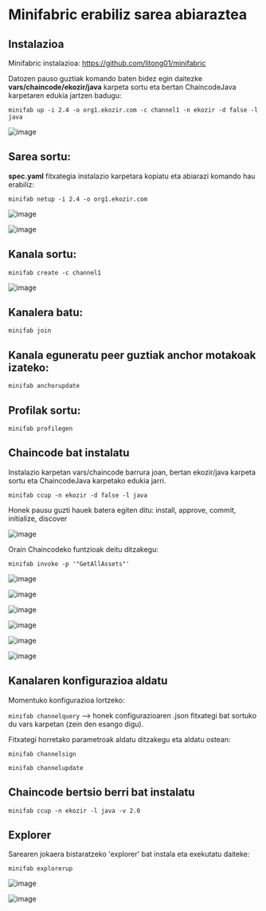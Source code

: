 # Minifabric erabiliz sarea abiaraztea

## Instalazioa

Minifabric instalazioa: https://github.com/litong01/minifabric

Datozen pauso guztiak komando baten bidez egin daitezke **vars/chaincode/ekozir/java** karpeta sortu eta bertan ChaincodeJava karpetaren edukia jartzen badugu:

`minifab up -i 2.4 -o org1.ekozir.com -c channel1 -n ekozir -d false -l java`

![image](https://user-images.githubusercontent.com/94653085/226212857-b68aaf08-879c-4db5-b9e3-ba1b83348efc.png)

## Sarea sortu:

**spec.yaml** fitxategia instalazio karpetara kopiatu eta abiarazi komando hau erabiliz:

`minifab netup -i 2.4 -o org1.ekozir.com`

![image](https://user-images.githubusercontent.com/94653085/226176962-a8320f8d-6421-46dc-b5cf-de3d6b43d078.png)

![image](https://user-images.githubusercontent.com/94653085/226177087-a61addfa-38cd-4dac-8400-06efda29d04b.png)

## Kanala sortu:

`minifab create -c channel1`

![image](https://user-images.githubusercontent.com/94653085/226177500-4328a2a5-6198-49af-bc00-727409269192.png)

## Kanalera batu:

`minifab join`

## Kanala eguneratu peer guztiak anchor motakoak izateko:

`minifab anchorupdate`

## Profilak sortu:

`minifab profilegen`

## Chaincode bat instalatu

Instalazio karpetan vars/chaincode barrura joan, bertan ekozir/java karpeta sortu eta ChaincodeJava karpetako edukia jarri.

`minifab ccup -n ekozir -d false -l java`

Honek pausu guzti hauek batera egiten ditu: install, approve, commit, initialize, discover

![image](https://user-images.githubusercontent.com/94653085/226213842-0e240982-c52c-4401-9f8d-347f2ccb2e4d.png)

Orain Chaincodeko funtzioak deitu ditzakegu:

`minifab invoke -p '"GetAllAssets"'`

![image](https://user-images.githubusercontent.com/94653085/225779890-afeaa088-e0b5-4746-8e6d-aa59865811a1.png)

![image](https://user-images.githubusercontent.com/94653085/225780862-379a447c-7c4c-4247-9232-f46356d965f4.png)

![image](https://user-images.githubusercontent.com/94653085/225781345-7b8b3805-18b7-4bc8-b1bc-558a51aa4a9a.png)

![image](https://user-images.githubusercontent.com/94653085/225781500-9f3b1483-f523-4d32-a16d-d7bb1f996c3a.png)

![image](https://user-images.githubusercontent.com/94653085/225781684-2aec8075-b3e3-44cf-914b-9d4e612bf005.png)

![image](https://user-images.githubusercontent.com/94653085/225781899-78b8ad7e-afae-4d5d-8825-090b5a30deca.png)

## Kanalaren konfigurazioa aldatu

Momentuko konfigurazioa lortzeko:

`minifab channelquery` --> honek configurazioaren .json fitxategi bat sortuko du vars karpetan (zein den esango digu).

Fitxategi horretako parametroak aldatu ditzakegu eta aldatu ostean:

`minifab channelsign`

`minifab channelupdate`

## Chaincode bertsio berri bat instalatu

`minifab ccup -n ekozir -l java -v 2.0`

## Explorer

Sarearen jokaera bistaratzeko 'explorer' bat instala eta exekutatu daiteke:

`minifab explorerup`

![image](https://user-images.githubusercontent.com/94653085/226072016-7614d23e-a390-4b68-9d52-3fb7553e1840.png)

![image](https://user-images.githubusercontent.com/94653085/226072192-7a14afdc-5969-4f23-8d50-db6ac69d3c34.png)




